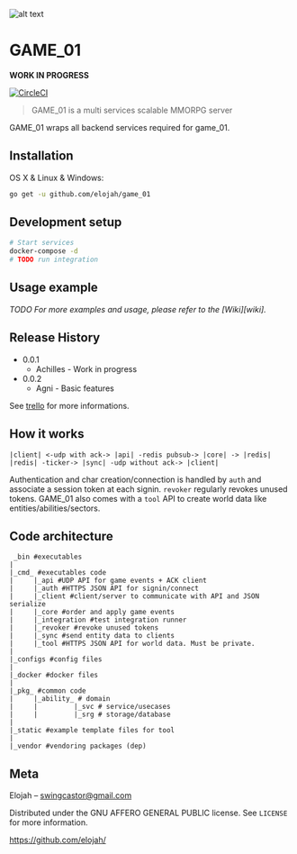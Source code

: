 ![alt text](https://cdn.discordapp.com/attachments/372380523173249026/565096030090166283/logo.png "GAME_01")

# GAME_01

**WORK IN PROGRESS**

[![CircleCI](https://circleci.com/gh/Elojah/game_01/tree/master.svg?style=svg)](https://circleci.com/gh/Elojah/game_01/tree/master)

> GAME_01 is a multi services scalable MMORPG server

GAME_01 wraps all backend services required for game_01.

## Installation

OS X & Linux & Windows:

```sh
go get -u github.com/elojah/game_01
```

## Development setup

```sh
# Start services
docker-compose -d
# TODO run integration
```

## Usage example
*TODO*
_For more examples and usage, please refer to the [Wiki][wiki]._

## Release History

* 0.0.1
    * Achilles - Work in progress
* 0.0.2
    * Agni - Basic features

See [trello](https://trello.com/b/GX9gz3Js/game01) for more informations.

## How it works
```
|client| <-udp with ack-> |api| -redis pubsub-> |core| -> |redis|
|redis| -ticker-> |sync| -udp without ack-> |client|
```
Authentication and char creation/connection is handled by `auth` and associate a session token at each signin.
`revoker` regularly revokes unused tokens.
GAME_01 also comes with a `tool` API to create world data like entities/abilities/sectors.

## Code architecture
```
 _bin #executables
|
|_cmd_ #executables code
|     |_api #UDP API for game events + ACK client
|     |_auth #HTTPS JSON API for signin/connect
|     |_client #client/server to communicate with API and JSON serialize
|     |_core #order and apply game events
|     |_integration #test integration runner
|     |_revoker #revoke unused tokens
|     |_sync #send entity data to clients
|     |_tool #HTTPS JSON API for world data. Must be private.
|
|_configs #config files
|
|_docker #docker files
|
|_pkg_ #common code
|     |_ability_ # domain
|     |         |_svc # service/usecases
|     |         |_srg # storage/database
|
|_static #example template files for tool
|
|_vendor #vendoring packages (dep)
```

## Meta

Elojah – swingcastor@gmail.com

Distributed under the GNU AFFERO GENERAL PUBLIC license. See ``LICENSE`` for more information.

https://github.com/elojah/
